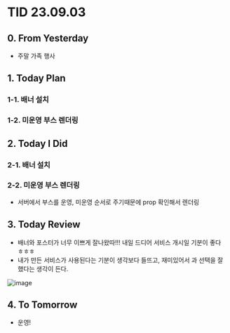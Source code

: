 # TID 23.09.03

## 0. From Yesterday

- 주말 가족 행사

## 1. Today Plan

### 1-1. 배너 설치

### 1-2. 미운영 부스 렌더링

## 2. Today I Did

### 2-1. 배너 설치

### 2-2. 미운영 부스 렌더링

- 서버에서 부스를 운영, 미운영 순서로 주기때문에 prop 확인해서 렌더링

## 3. Today Review

- 배너와 포스터가 너무 이쁘게 잘나왔따!!! 내일 드디어 서비스 개시일 기분이 좋다 ㅎㅎㅎ
- 내가 만든 서비스가 사용된다는 기분이 생각보다 들뜨고, 재미있어서 과 선택을 잘했다는 생각이 든다.

![image](https://github.com/whisoo98/Today-I-Did/assets/71370211/788af5b9-09f0-4dc6-80a0-14c2dbf4c0e5)


## 4. To Tomorrow

- 운영!
